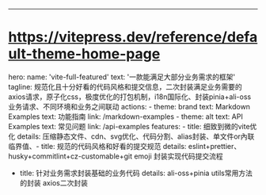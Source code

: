 ---

# https://vitepress.dev/reference/default-theme-home-page

hero:
name: 'vite-full-featured'
text: '一款能满足大部分业务需求的框架'
tagline: 规范化且十分好看的代码风格和提交信息，二次封装满足业务需要的axios请求，原子化css，极度优化的打包机制，i18n国际化、封装pinia+ali-oss业务请求、不同环境和业务之间联动
actions: - theme: brand
text: Markdown Examples
text: 功能指南
link: /markdown-examples - theme: alt
text: API Examples
text: 常见问题
link: /api-examples
features: - title: 细致到微的vite优化
details: 压缩静态文件、cdn、svg优化、代码分割、alias封装、单文件or內联临界值、- title: 规范的代码风格和好看的提交规范
details: eslint+prettier、husky+commitlint+cz-customable+git emoji 封装实现代码提交流程

- title: 针对业务需求封装基础的业务代码
  details: ali-oss+pinia utils常用方法的封装 axios二次封装
